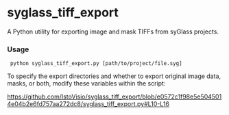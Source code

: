 # syglass_tiff_export
A Python utility for exporting image and mask TIFFs from syGlass projects.

### Usage
```
 python syglass_tiff_export.py [path/to/project/file.syg]
```

To specify the export directories and whether to export original image data, masks, or both, modify these variables within the script:

https://github.com/IstoVisio/syglass_tiff_export/blob/e0572c1f98e5e5045014e04b2e6fd757aa272dc8/syglass_tiff_export.py#L10-L16
